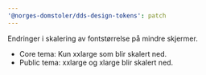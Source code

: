 ```yaml
---
'@norges-domstoler/dds-design-tokens': patch
---
```


Endringer i skalering av fontstørrelse på mindre skjermer.

- Core tema: Kun xxlarge som blir skalert ned.
- Public tema: xxlarge og xlarge blir skalert ned.
